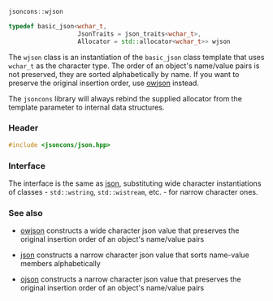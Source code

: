 ```c++
jsoncons::wjson

typedef basic_json<wchar_t,
                   JsonTraits = json_traits<wchar_t>,
                   Allocator = std::allocator<wchar_t>> wjson
```
The `wjson` class is an instantiation of the `basic_json` class template that uses `wchar_t` as the character type. The order of an object's name/value pairs is not preserved, they are sorted alphabetically by name. If you want to preserve the original insertion order, use [owjson](owjson) instead.

The `jsoncons` library will always rebind the supplied allocator from the template parameter to internal data structures.

### Header
```c++
#include <jsoncons/json.hpp>
```
### Interface

The interface is the same as [json](json), substituting wide character instantiations of classes - `std::wstring`, `std::wistream`, etc. - for narrow character ones.

### See also

- [owjson](owjson) constructs a wide character json value that preserves the original insertion order of an object's name/value pairs

- [json](json) constructs a narrow character json value that sorts name-value members alphabetically

- [ojson](ojson) constructs a narrow character json value that preserves the original insertion order of an object's name/value pairs

